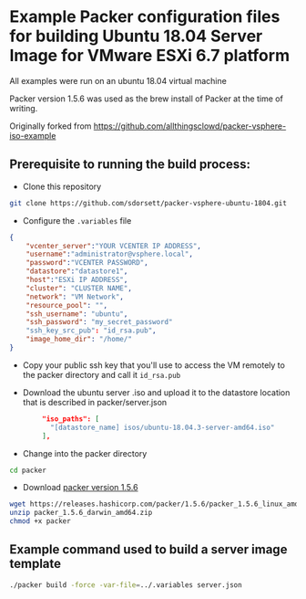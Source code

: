 # Example Packer configuration files for building Ubuntu 18.04 Server Image for VMware ESXi 6.7 platform

All examples were run on an ubuntu 18.04 virtual machine

Packer version 1.5.6 was used as the brew install of Packer at the time of writing.

Originally forked from https://github.com/allthingsclowd/packer-vsphere-iso-example

## Prerequisite to running the build process:

- Clone this repository

``` bash
git clone https://github.com/sdorsett/packer-vsphere-ubuntu-1804.git 
```

- Configure the `.variables` file

``` json
{
    "vcenter_server":"YOUR VCENTER IP ADDRESS",
    "username":"administrator@vsphere.local",
    "password":"VCENTER PASSWORD",
    "datastore":"datastore1",
    "host":"ESXi IP ADDRESS",
    "cluster": "CLUSTER NAME",
    "network": "VM Network",
    "resource_pool": "",
    "ssh_username": "ubuntu",
    "ssh_password": "my_secret_password"
    "ssh_key_src_pub": "id_rsa.pub",
    "image_home_dir": "/home/"
}
```

- Copy your public ssh key that you'll use to access the VM remotely to the packer directory and call it `id_rsa.pub`

- Download the ubuntu server .iso and upload it to the datastore location that is described in packer/server.json 

``` json
        "iso_paths": [
          "[datastore_name] isos/ubuntu-18.04.3-server-amd64.iso"
        ],
```

- Change into the packer directory

``` bash
cd packer
```

- Download [packer version 1.5.6](https://releases.hashicorp.com/packer/1.5.6/packer_1.5.6_linux_amd64.zip)

```bash
wget https://releases.hashicorp.com/packer/1.5.6/packer_1.5.6_linux_amd64.zip
unzip packer_1.5.6_darwin_amd64.zip
chmod +x packer
```

## Example command used to build a server image template

``` bash
./packer build -force -var-file=../.variables server.json
```
